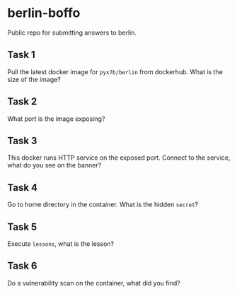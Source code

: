 # berlin-boffo
Public repo for submitting answers to berlin.

## Task 1
Pull the latest docker image for `pyx7b/berlin` from dockerhub. What is the size of the image?

## Task 2
What port is the image exposing?

## Task 3
This docker runs HTTP service on the exposed port. Connect to the service, what do you see on the banner?

## Task 4
Go to home directory in the container. What is the hidden `secret`?

## Task 5
Execute `lessons`, what is the lesson?

## Task 6
Do a vulnerability scan on the container, what did you find?
